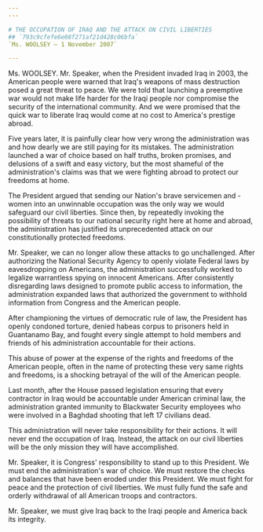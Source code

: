 ```yaml
---
---

# THE OCCUPATION OF IRAQ AND THE ATTACK ON CIVIL LIBERTIES
## `793c9cfefe6e08f271af21d428c06bfa`
`Ms. WOOLSEY — 1 November 2007`

---
```



Ms. WOOLSEY. Mr. Speaker, when the President invaded Iraq in 2003, 
the American people were warned that Iraq's weapons of mass destruction 
posed a great threat to peace. We were told that launching a preemptive 
war would not make life harder for the Iraqi people nor compromise the 
security of the international community. And we were promised that the 
quick war to liberate Iraq would come at no cost to America's prestige 
abroad.

Five years later, it is painfully clear how very wrong the 
administration was and how dearly we are still paying for its mistakes. 
The administration launched a war of choice based on half truths, 
broken promises, and delusions of a swift and easy victory, but the 
most shameful of the administration's claims was that we were fighting 
abroad to protect our freedoms at home.

The President argued that sending our Nation's brave servicemen and -
women into an unwinnable occupation was the only way we would safeguard 
our civil liberties. Since then, by repeatedly invoking the possibility 
of threats to our national security right here at home and abroad, the 
administration has justified its unprecedented attack on our 
constitutionally protected freedoms.

Mr. Speaker, we can no longer allow these attacks to go unchallenged. 
After authorizing the National Security Agency to openly violate 
Federal laws by eavesdropping on Americans, the administration 
successfully worked to legalize warrantless spying on innocent 
Americans. After consistently disregarding laws designed to promote 
public access to information, the administration expanded laws that 
authorized the government to withhold information from Congress and the 
American people.

After championing the virtues of democratic rule of law, the 
President has openly condoned torture, denied habeas corpus to 
prisoners held in Guantanamo Bay, and fought every single attempt to 
hold members and friends of his administration accountable for their 
actions.

This abuse of power at the expense of the rights and freedoms of the 
American people, often in the name of protecting these very same rights 
and freedoms, is a shocking betrayal of the will of the American 
people.

Last month, after the House passed legislation ensuring that every 
contractor in Iraq would be accountable under American criminal law, 
the administration granted immunity to Blackwater Security employees 
who were involved in a Baghdad shooting that left 17 civilians dead.

This administration will never take responsibility for their actions. 
It will never end the occupation of Iraq. Instead, the attack on our 
civil liberties will be the only mission they will have accomplished.

Mr. Speaker, it is Congress' responsibility to stand up to this 
President. We must end the administration's war of choice. We must 
restore the checks and balances that have been eroded under this 
President. We must fight for peace and the protection of civil 
liberties. We must fully fund the safe and orderly withdrawal of all 
American troops and contractors.

Mr. Speaker, we must give Iraq back to the Iraqi people and America 
back its integrity.
